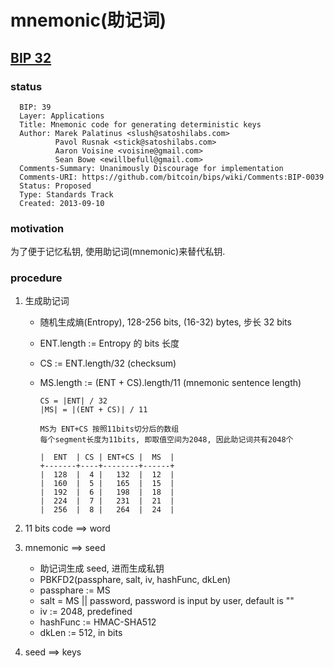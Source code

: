 # mnemonic(助记词)

## [BIP 32](https://github.com/bitcoin/bips/blob/master/bip-0039.mediawiki)

### status

```
  BIP: 39
  Layer: Applications
  Title: Mnemonic code for generating deterministic keys
  Author: Marek Palatinus <slush@satoshilabs.com>
          Pavol Rusnak <stick@satoshilabs.com>
          Aaron Voisine <voisine@gmail.com>
          Sean Bowe <ewillbefull@gmail.com>
  Comments-Summary: Unanimously Discourage for implementation
  Comments-URI: https://github.com/bitcoin/bips/wiki/Comments:BIP-0039
  Status: Proposed
  Type: Standards Track
  Created: 2013-09-10
```

### motivation

为了便于记忆私钥, 使用助记词(mnemonic)来替代私钥.

### procedure

1. 生成助记词

   - 随机生成熵(Entropy), 128-256 bits, (16-32) bytes, 步长 32 bits
   - ENT.length := Entropy 的 bits 长度
   - CS := ENT.length/32 (checksum)
   - MS.length := (ENT + CS).length/11 (mnemonic sentence length)

     ```
     CS = |ENT| / 32
     |MS| = |(ENT + CS)| / 11

     MS为 ENT+CS 按照11bits切分后的数组
     每个segment长度为11bits, 即取值空间为2048, 因此助记词共有2048个

     |  ENT  | CS | ENT+CS |  MS  |
     +-------+----+--------+------+
     |  128  |  4 |   132  |  12  |
     |  160  |  5 |   165  |  15  |
     |  192  |  6 |   198  |  18  |
     |  224  |  7 |   231  |  21  |
     |  256  |  8 |   264  |  24  |
     ```

2. 11 bits code ==> word

3. mnemonic ==> seed

   - 助记词生成 seed, 进而生成私钥
   - PBKFD2(passphare, salt, iv, hashFunc, dkLen)
   - passphare := MS
   - salt = MS || password, password is input by user, default is ""
   - iv := 2048, predefined
   - hashFunc := HMAC-SHA512
   - dkLen := 512, in bits

4. seed ==> keys
